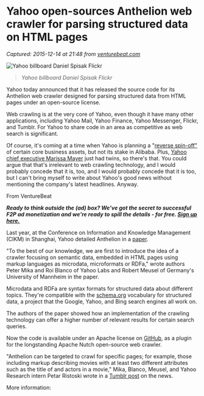 # Yahoo open-sources Anthelion web crawler for parsing structured data on HTML pages

_Captured: 2015-12-14 at 21:48 from [venturebeat.com](http://venturebeat.com/2015/12/14/yahoo-open-sources-anthelion-web-crawler-for-parsing-structured-data-on-html-pages/)_

![Yahoo billboard Daniel Spisak Flickr](http://venturebeat.com/wp-content/uploads/2015/12/Yahoo-billboard-Daniel-Spisak-Flickr-930x614.jpg)

> _Yahoo billboard Daniel Spisak Flickr_

Yahoo today announced that it has released the source code for its Anthelion web crawler designed for parsing structured data from HTML pages under an open-source license.

Web crawling is at the very core of Yahoo, even though it have many other applications, including Yahoo Mail, Yahoo Finance, Yahoo Messenger, Flickr, and Tumblr. For Yahoo to share code in an area as competitive as web search is significant.

Of course, it's coming at a time when Yahoo is planning a "[reverse spin-off"](http://venturebeat.com/2015/12/09/yahoo-confirms-its-suspending-its-alibabs-spin-off-plans-will-do-reverse-spin-off-instead/) of certain core business assets, but not its stake in Alibaba. Plus, [Yahoo chief executive Marissa Mayer](https://www.yahoo.com/tech/s/yahoo-ceo-gives-birth-twin-185036906.html) just had twins, so there's that. You could argue that that's irrelevant to web crawling technology, and I would probably concede that it is, too, and I would probably concede that it is too, but I can't bring myself to write about Yahoo's good news without mentioning the company's latest headlines. Anyway.

From VentureBeat

_**Ready to think outside the (ad) box? We've got the secret to successful F2P ad monetization and we're ready to spill the details - for free. [Sign up here.](https://www.brighttalk.com/webcast/12339/171365?utm_source=vb&utm_medium=boilerplate&utm_content=speedbump-tag&utm_campaign=dec-2-deltadna-webinar)**_

Last year, at the Conference on Information and Knowledge Management (CIKM) in Shanghai, Yahoo detailed Anthelion in a [paper](https://labs.yahoo.com/publications/6702/focused-crawling-structured-data).

"To the best of our knowledge, we are first to introduce the idea of a crawler focusing on semantic data, embedded in HTML pages using markup languages as microdata, microformats or RDFa," wrote authors Peter Mika and Roi Blanco of Yahoo Labs and Robert Meusel of Germany's University of Mannheim in the paper.

Microdata and RDFa are syntax formats for structured data about different topics. They're compatible with the [schema.org](http://venturebeat.com/2011/06/02/google-bing-and-yahoo-partner-for-web-tag-standards/) vocabulary for structured data, a project that the Google, Yahoo, and Bing search engines all work on.

The authors of the paper showed how an implementation of the crawling technology can offer a higher number of relevant results for certain search queries.

Now the code is available under an Apache license on [GitHub](https://github.com/yahoo/anthelion), as a plugin for the longstanding Apache Nutch open-source web crawler.

"Anthelion can be targeted to crawl for specific pages; for example, those including markup describing movies with at least two different attributes such as the title of and actors in a movie," Mika, Blanco, Meusel, and Yahoo Research intern Petar Ristoski wrote in a [Tumblr post](http://yahoolabs.tumblr.com/post/135196452221/explore-anthelion-our-open-source-focused-crawler) on the news.

More information:
